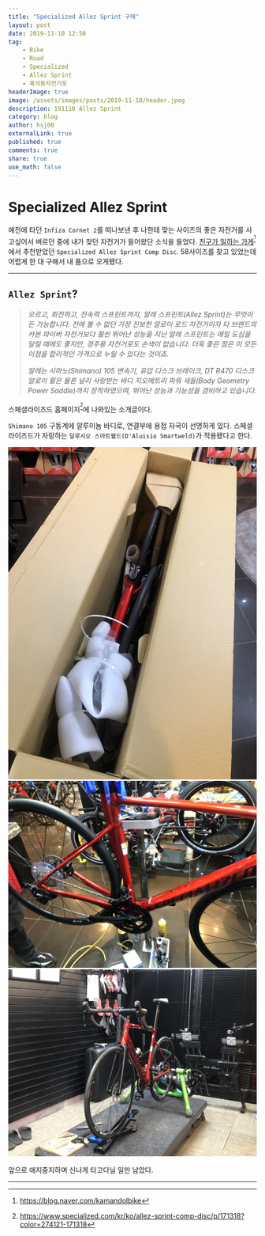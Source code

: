 ```yaml
---
title: "Specialized Allez Sprint 구매"
layout: post
date: 2019-11-10 12:50
tag:
    - Bike
    - Road
    - Specialized
    - Allez Sprint
    - 흑석동자전거포
headerImage: true
image: /assets/images/posts/2019-11-10/header.jpeg
description: 191110 Allez Sprint
category: blog
author: hsj00
externalLink: true
published: true
comments: true
share: true
use_math: false
---
```


# Specialized Allez Sprint

예전에 타던 `Infiza Cornet 2`를 떠나보낸 후 나한테 맞는 사이즈의 좋은 자전거를 사고싶어서 벼르던 중에 내가 찾던 자전거가 들어왔단 소식을 들었다. [친구가 일하는 가게][00]<sup>[^01]</sup>에서 추천받았던 `Specialized Allez Sprint Comp Disc`. 58사이즈를 찾고 있었는데 어렵게 한 대 구해서 내 품으로 오게됐다.

---

## `Allez Sprint`?

> _오르고, 회전하고, 전속력 스프린트까지, 알레 스프린트(Allez Sprint)는 무엇이든 가능합니다. 전에 볼 수 없던 가장 진보한 알로이 로드 자전거이자 타 브랜드의 카본 파이버 자전거보다 훨씬 뛰어난 성능을 지닌 알레 스프린트는 매일 도심을 달릴 때에도 좋지만, 경주용 자전거로도 손색이 없습니다. 더욱 좋은 점은 이 모든 이점을 합리적인 가격으로 누릴 수 있다는 것이죠._
>
> _알레는 시마노(Shimano) 105 변속기, 유압 디스크 브레이크, DT R470 디스크 알로이 휠은 물론 널리 사랑받는 바디 지오메트리 파워 새들(Body Geometry Power Saddle)까지 장착하였으며, 뛰어난 성능과 기능성을 겸비하고 있습니다._

스페셜라이즈드 홈페이지<sup>[^02]</sup>에 나와있는 소개글이다.

`Shimano 105` 구동계에 알루미늄 바디로, 연결부에 용접 자국이 선명하게 있다. 스페셜라이즈드가 자랑하는 `달루시오 스마트웰드(D'Aluisio Smartweld)`가 적용됐다고 한다.

![box][01]
![assemble][02]
![fitting][03]

앞으로 애지중지하며 신나게 타고다닐 일만 남았다.

---

<!-- links -->

[00]: https://blog.naver.com/kamandolbike

<!-- referrences -->

[^01]: https://blog.naver.com/kamandolbike
[^02]: https://www.specialized.com/kr/ko/allez-sprint-comp-disc/p/171318?color=274121-171318

<!-- images -->

[01]: /assets/images/posts/2019-11-10/box.jpeg
[02]: /assets/images/posts/2019-11-10/assemble.jpeg
[03]: /assets/images/posts/2019-11-10/header.jpeg
